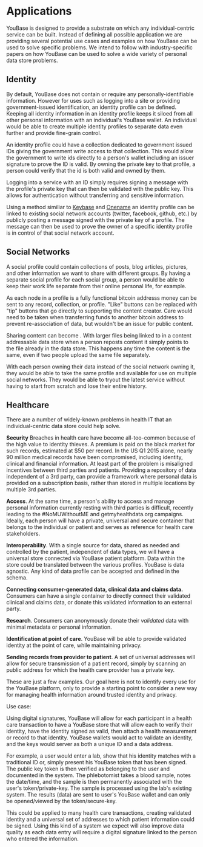 # Applications

YouBase is designed to provide a substrate on which any individual-centric service can be built. Instead of defining all possible application we are providing several potential use cases and examples on how YouBase can be used to solve specific problems. We intend to follow with industry-specific papers on how YouBase can be used to solve a wide variety of personal data store problems.

## Identity

By default, YouBase does not contain or require any personally-identifiable information.  However for uses such as logging into a site or providing government-issued identification, an identity profile can be defined. Keeping all identity information in an identity profile keeps it siloed from all other personal information with an individual's YouBase wallet. An individual would be able to create multiple identity profiles to separate data even further and provide fine-grain control.

An identity profile could have a collection dedicated to government issued IDs giving the government write access to that collection. This would allow the government to write ids directly to a person's wallet including an issuer signature to prove the ID is valid. By owning the private key to that profile, a person could verify that the id is both valid and owned by them.

Logging into a service with an ID simply requires signing a message with the profile's private key that can then be validated with the public key. This allows for authentication without transferring and sensitive information.

Using a method similiar to [Keybase](https://keybase.io) and [Onename](https://onename.com) an identity profile can be linked to existing social network accounts (twitter, facebook, github, etc.) by publicly posting a message signed with the private key of a profile. The message can then be used to prove the owner of a specific identity profile is in control of that social network account.

## Social Networks

A social profile could contain collections of posts, blog articles, pictures, and other information we want to share with different groups. By having a separate social profile for each social group, a person would be able to keep their work life separate from their online personal life, for example.  

As each node in a profile is a fully functional bitcoin addresss money can be sent to any record, collection, or profile. "Like" buttons can be replaced with "tip" buttons that go directly to supporting the content creator. Care would need to be taken when transferring funds to another bitcoin address to prevent re-association of data, but wouldn't be an issue for public content.

Sharing content can become . With larger files being linked to in a content addressable data store when a person reposts content it simply points to the file already in the data store. This happens any time the content is the same, even if two people upload the same file separately.

With each person owning their data instead of the social network owning it, they would be able to take the same profile and available for use on multiple social networks. They would be able to tryout the latest service without having to start from scratch and lose their entire history.

## Healthcare

There are a number of widely-known problems in health IT that an individual-centric data store could help solve.

**Security** Breaches in health care have become all-too-common because of the high value to identity thieves. A premium is paid on the black market for such records, estimated at $50 per record. In the US Q1 2015 alone, nearly 90 million medical records have been compromised, including identity, clinical and financial information. At least part of the problem is misaligned incentives between third parties and patients. Providing a repository of data independent of a 3rd party, can provide a framework where personal data is provided on a subscription basis, rather than stored in multiple locations by multiple 3rd parties.

**Access**. At the same time, a person's ability to access and manage personal information currently resting with third parties is difficult, recently leading to the #NoMUWithoutME and getmyhealthdata.org campaigns. Ideally, each person will have a private, universal and secure container that belongs to the individual or patient and serves as reference for health care stakeholders.

**Interoperability**. With a single source for data, shared as needed and controlled by the patient, independent of data types, we will have a universal store connected via YouBase patient platform. Data within the store could be translated between the various profiles. YouBase is data agnostic. Any kind of data profile can be accepted and defined in the schema.

**Connecting consumer-generated data, clinical data and claims data.** Consumers can have a single container to directly connect their validated clinical and claims data, or donate this validated information to an external party.

**Research**. Consumers can anonymously donate their *validated* data with minimal metadata or personal information.

**Identification at point of care**. YouBase will be able to provide validated identity at the point of care, while maintaining privacy.

**Sending records from provider to patient**. A set of universal addresses will allow for secure transmission of a patient record, simply by scanning an public address for which the health care provider has a private key.

These are just a few examples. Our goal here is not to identify every use for the YouBase platform, only to provide a starting point to consider a new way for managing health information around trusted identity and privacy.

Use case:

Using digital signatures, YouBase will allow for each participant in a health care transaction to have a YouBase store that will allow each to verify their identity, have the identity signed as valid, then attach a health measurement or record to that identity.  YouBase wallets would act to validate an identity, and the keys would server as both a unique ID and a data address.

For example, a user would enter a lab, show that his identity matches with a traditional ID or, simply present his YouBase token that has been signed. The public key token is then verified as belonging to the user and documented in the system. The phlebotomist takes a blood sample, notes the date/time, and the sample is then permanently associated with the user's token/private-key. The sample is processed using the lab's existing system. The results (data) are sent to user's YouBase wallet and can only be opened/viewed by the token/secure-key.

This could be applied to many health care transactions, creating validated identity and a universal set of addresses to which patient information could be signed. Using this kind of a system we expect will also improve data quality as each data entry will require a digital signature linked to the person who entered the information.



